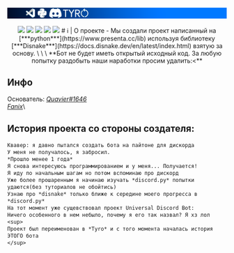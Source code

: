 ![TYRO BOT](assets/banner.png)
<p align="center">
    <img src=https://badgen.net/badge/disnake/%202.5.2%20/:color?icon=discord>
    <img src=https://badgen.net/badge/Python/3.10.6/green/?icon=visualstudio>
    <img src=https://badgen.net/discord/members/cyZh7xPn2G/?icon=discord>
    <img src=https://badgen.net/badge/Python/3.10.6/green/?icon=visualstudio>
    <img src=https://badgen.net/badge/Python/3.10.6/green/?icon=visualstudio>
# ℹ | О проекте
- Мы создали проект написанный на [***python***](https://www.presenta.cc/lib) используя библиотеку [***Disnake***](https://docs.disnake.dev/en/latest/index.html) взятую за основу.
\
\
\
**Бот не будет иметь открытый исходный код. За любую попытку раздобыть наши наработки просим удалить:<**

## Инфо
Основатель: [*Quavier#1646*](https://github.com/Quavier)\
[*Fanix*](https://github.com/Dicusti)\

## История проекта со стороны создателя:
    Квавер: я давно пытался создать бота на пайтоне для дискорда
    У меня не получалось, я забросил.
    *Прошло менее 1 года*
    Я снова интересуюсь программированием и у меня... Получается!
    Я иду по начальным шагам но потом вспоминаю про дискорд
    Уже более прошаренным я начинаю изучать *discord.py* попытки удаются(без туториалов не обойтись)
    Узнаю про *disnake* только ближе к середине моего прогресса в *discord.py*
    На тот момент уже сущевствовал проект Universal Discord Bot:
    Ничего особенного в нем небыло, почему я его так назвал? Я хз лол
    <sup> 
    Проект был переименован в *Tyro* и с того момента началась история ЭТОГО бота
    </sup>
